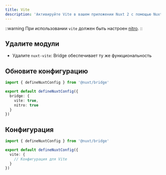 ```yaml
---
title: Vite
description: 'Активируйте Vite в вашем приложении Nuxt 2 с помощью Nuxt Bridge.'
---
```


::warning
При использовании `vite` должен быть настроен [nitro](/docs/bridge/nitro).
::

## Удалите модули

- Удалите `nuxt-vite`: Bridge обеспечивает ту же функциональность

## Обновите конфигурацию

```ts [nuxt.config.ts]
import { defineNuxtConfig } from '@nuxt/bridge'

export default defineNuxtConfig({
  bridge: {
    vite: true,
    nitro: true
  }
})
```

## Конфигурация

```ts [nuxt.config.ts]
import { defineNuxtConfig } from '@nuxt/bridge'

export default defineNuxtConfig({
  vite: {
    // Конфигурация для Vite
  }
})
```

